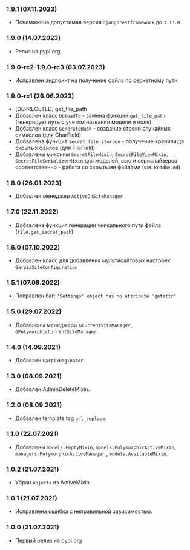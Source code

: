 ### 1.9.1 (07.11.2023)

- Понимажена допустимая версия `djangorestframework` до `3.13.0`

### 1.9.0 (14.07.2023)

- Релиз на pypi.org

### 1.9.0-rc2-1.9.0-rc3 (03.07.2023)

- Исправлен эндпоинт на получение файла по серкетному пути

### 1.9.0-rc1 (26.06.2023)

- [DEPRECETED] get_file_path
- Добавлен класс `UploadTo` - замена функции `get_file_path` (генерирует путь с учетом названия модели и поля)
- Добавлен класс `GenerateHash` - создание строки случайных символов (для CharField)
- Добавлена функция `secret_file_storage` - получение хранилища скрытых файлов (для FileField)
- Добавлены миксины `SecretFileMixin`, `SecretFileViewMixin`, `SecretFileSerializerMixin` для моделей, вью и сериалайзеров соответственно - работа со скрытыми файлами (см. `Readme.md`)

### 1.8.0 (26.01.2023)

- Добавлен менеджер `ActiveOnSiteManager`

### 1.7.0 (22.11.2022)

- Добавлена функция генерации уникального пути файла (`file.get_secret_path`)

### 1.6.0 (07.10.2022)

- Добавлен класс для добавления мультисайтовых настроек `GarpixSiteConfiguration`

### 1.5.1 (07.09.2022)

- Поправлен баг: `'Settings' object has no attribute 'getattr'`

### 1.5.0 (29.07.2022)

- Добавлены менеджеры `GCurrentSiteManager`, `GPolymorphicCurrentSiteManager`.

### 1.4.0 (14.09.2021)

- Добавлен `GarpixPaginator`.

### 1.3.0 (08.09.2021)

- Добавлен AdminDeleteMixin.

### 1.2.0 (08.09.2021)

- Добавлен template tag `url_replace`.

### 1.1.0 (22.07.2021)

- Добавлены `models.EmptyMixin`, `models.PolymorphicActiveMixin`, `managers.PolymorphicActiveManager`
  , `models.AvailableMixin`.

### 1.0.2 (21.07.2021)

- Убран `objects` из ActiveMixin.

### 1.0.1 (21.07.2021)

- Исправлена ошибка с неправильной зависимостью.

### 1.0.0 (21.07.2021)

- Первый релиз на pypi.org
